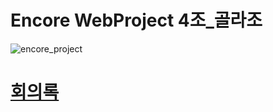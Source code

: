 # Encore WebProject 4조_골라조


![encore_project](https://user-images.githubusercontent.com/61110132/115388131-7e7c7d00-a216-11eb-8184-1e5be8e8ddd4.PNG)














# [회의록](https://github.com/EncoreWebProject4/WebProject/issues)
